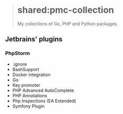 > # shared:pmc-collection
>
> My collections of Go, PHP and Python packages.

## Jetbrains' plugins

### PhpStorm

- .ignore
- BashSupport
- Docker integration
- Go
- Key promoter
- PHP Advanced AutoComplete
- PHP Annotations
- Php Inspections (EA Extended)
- Symfony Plugin
